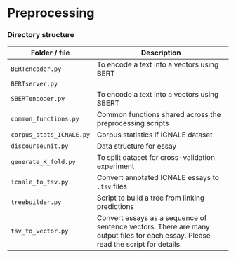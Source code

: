 # Preprocessing

### Directory structure

| Folder / file | Description |
|---| ----|
|```BERTencoder.py``` | To encode a text into a vectors using BERT |
|```BERTserver.py``` |  |
|```SBERTencoder.py``` | To encode a text into a vectors using SBERT |
|```common_functions.py``` | Common functions shared across the preprocessing scripts |
|```corpus_stats_ICNALE.py``` | Corpus statistics if ICNALE dataset |
|```discourseunit.py``` | Data structure for essay |
|```generate_K_fold.py``` | To split dataset for cross-validation experiment |
|```icnale_to_tsv.py``` | Convert annotated ICNALE essays to ```.tsv``` files |
|```treebuilder.py```| Script to build a tree from linking predictions |
|```tsv_to_vector.py``` | Convert essays as a sequence of sentence vectors. There are many output files for each essay. Please read the script for details. |